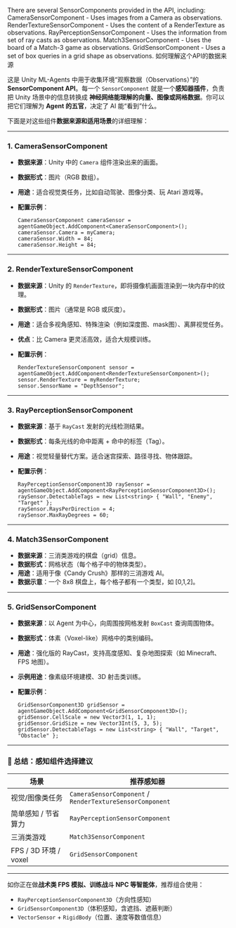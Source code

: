 There are several SensorComponents provided in the API, including: 
CameraSensorComponent - Uses images from a Camera as observations. 
RenderTextureSensorComponent - Uses the content of a RenderTexture as observations. 
RayPerceptionSensorComponent - Uses the information from set of ray casts as observations. 
Match3SensorComponent - Uses the board of a Match-3 game as observations. 
GridSensorComponent - Uses a set of box queries in a grid shape as observations. 如何理解这个API的数据来源

这是 Unity ML-Agents 中用于收集环境“观察数据（Observations）”的 **SensorComponent API**。每一个 `SensorComponent` 就是一个**感知器插件**，负责把 Unity 场景中的信息转换成 **神经网络能理解的向量、图像或网格数据**。你可以把它们理解为 **Agent 的五官**，决定了 AI 能“看到”什么。

下面是对这些组件**数据来源和适用场景**的详细理解：

------

### 1. **CameraSensorComponent**

- **数据来源**：Unity 中的 `Camera` 组件渲染出来的画面。

- **数据形式**：图片（RGB 数组）。

- **用途**：适合视觉类任务，比如自动驾驶、图像分类、玩 Atari 游戏等。

- **配置示例**：

  ```
  CameraSensorComponent cameraSensor = agentGameObject.AddComponent<CameraSensorComponent>();
  cameraSensor.Camera = myCamera;
  cameraSensor.Width = 84;
  cameraSensor.Height = 84;
  ```

------

### 2. **RenderTextureSensorComponent**

- **数据来源**：Unity 的 `RenderTexture`，即将摄像机画面渲染到一块内存中的纹理。

- **数据形式**：图片（通常是 RGB 或灰度）。

- **用途**：适合多视角感知、特殊渲染（例如深度图、mask图）、离屏视觉任务。

- **优点**：比 Camera 更灵活高效，适合大规模训练。

- **配置示例**：

  ```
  RenderTextureSensorComponent sensor = agentGameObject.AddComponent<RenderTextureSensorComponent>();
  sensor.RenderTexture = myRenderTexture;
  sensor.SensorName = "DepthSensor";
  ```

------

### 3. **RayPerceptionSensorComponent**

- **数据来源**：基于 `RayCast` 发射的光线检测结果。

- **数据形式**：每条光线的命中距离 + 命中的标签（Tag）。

- **用途**：视觉轻量替代方案。适合迷宫探索、路径寻找、物体跟踪。

- **配置示例**：

  ```
  RayPerceptionSensorComponent3D raySensor = agentGameObject.AddComponent<RayPerceptionSensorComponent3D>();
  raySensor.DetectableTags = new List<string> { "Wall", "Enemy", "Target" };
  raySensor.RaysPerDirection = 4;
  raySensor.MaxRayDegrees = 60;
  ```

------

### 4. **Match3SensorComponent**

- **数据来源**：三消类游戏的棋盘（grid）信息。
- **数据形式**：网格状态（每个格子中的物体类型）。
- **用途**：适用于像《Candy Crush》那样的三消游戏 AI。
- **数据示意**：一个 8x8 棋盘上，每个格子都有一个类型，如 [0,1,2]。

------

### 5. **GridSensorComponent**

- **数据来源**：以 Agent 为中心，向周围按网格发射 `BoxCast` 查询周围物体。

- **数据形式**：体素（Voxel-like）网格中的类别编码。

- **用途**：强化版的 RayCast，支持高度感知、复杂地图探索（如 Minecraft、FPS 地图）。

- **示例用途**：像素级环境建模、3D 射击类训练。

- **配置示例**：

  ```
  GridSensorComponent3D gridSensor = agentGameObject.AddComponent<GridSensorComponent3D>();
  gridSensor.CellScale = new Vector3(1, 1, 1);
  gridSensor.GridSize = new Vector3Int(5, 3, 5);
  gridSensor.DetectableTags = new List<string> { "Wall", "Target", "Obstacle" };
  ```

------

### 📌 总结：感知组件选择建议

| 场景                  | 推荐感知器                                               |
| --------------------- | -------------------------------------------------------- |
| 视觉/图像类任务       | `CameraSensorComponent` / `RenderTextureSensorComponent` |
| 简单感知 / 节省算力   | `RayPerceptionSensorComponent`                           |
| 三消类游戏            | `Match3SensorComponent`                                  |
| FPS / 3D 环境 / voxel | `GridSensorComponent`                                    |



------

如你正在做**战术类 FPS 模拟、训练战斗 NPC 等智能体**，推荐组合使用：

- `RayPerceptionSensorComponent3D`（方向性感知）
- `GridSensorComponent3D`（体积感知，含遮挡、遮蔽判断）
- `VectorSensor` + `RigidBody`（位置、速度等数值信息）